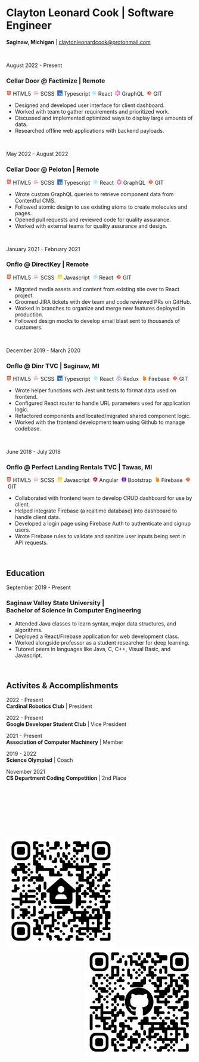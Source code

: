 # Clayton Leonard Cook | Software Engineer
**Saginaw, Michigan** | [claytonleonardcook@protonmail.com](mailto:claytonleonardcook@protonmail.com)

<br/>

August&nbsp;2022 - Present
### **Cellar&nbsp;Door @ Factimize** | Remote
<img style="height: 1em;" src="static/html5.svg" />&nbsp;HTML5&nbsp;
<img style="height: 1em;" src="static/sass.svg" />&nbsp;SCSS&nbsp;
<img style="height: 1em;" src="static/typescript.svg" />&nbsp;Typescript
<img style="height: 1em;" src="static/react.svg" />&nbsp;React&nbsp;
<img style="height: 1em;" src="static/graphql.svg" />&nbsp;GraphQL&nbsp;
<img style="height: 1em;" src="static/git.svg" />&nbsp;GIT
<ul>
    <li>Designed and developed user interface for client dashboard.</li>
    <li>Worked with team to gather requirements and prioritized work.</li>
    <li>Discussed and implemented optimized ways to display large amounts of data.</li>
    <li>Researched offline web applications with backend payloads.</li>
</ul>

<br/>

May&nbsp;2022 - August&nbsp;2022
### **Cellar&nbsp;Door @ Peloton** | Remote
<img style="height: 1em;" src="static/html5.svg" />&nbsp;HTML5&nbsp;
<img style="height: 1em;" src="static/sass.svg" />&nbsp;SCSS&nbsp;
<img style="height: 1em;" src="static/typescript.svg" />&nbsp;Typescript&nbsp;
<img style="height: 1em;" src="static/react.svg" />&nbsp;React&nbsp;
<img style="height: 1em;" src="static/graphql.svg" />&nbsp;GraphQL&nbsp;
<img style="height: 1em;" src="static/git.svg" />&nbsp;GIT&nbsp;
<ul>
    <li>Wrote custom GraphQL queries to retrieve component data from Contentful CMS.</li>
    <li>Followed atomic design to use existing atoms to create molecules and pages.</li>
    <li>Opened pull requests and reviewed code for quality assurance.</li>
    <li>Worked with external teams for quality assurance and design.</li>
</ul>

<br/>

January&nbsp;2021 - February&nbsp;2021
### **Onflo @ DirectKey** | Remote
<img style="height: 1em;" src="static/html5.svg" />&nbsp;HTML5&nbsp;
<img style="height: 1em;" src="static/sass.svg" />&nbsp;SCSS&nbsp;
<img style="height: 1em;" src="static/javascript.svg" />&nbsp;Javascript&nbsp;
<img style="height: 1em;" src="static/react.svg" />&nbsp;React&nbsp;
<img style="height: 1em;" src="static/git.svg" />&nbsp;GIT&nbsp;
<ul>
    <li>Migrated media assets and content from existing site over to React project.</li>
    <li>Groomed JIRA tickets with dev team and code reviewed PRs on GitHub.</li>
    <li>Worked in branches to organize and merge new features deployed in production.</li>
    <li>Followed design mocks to develop email blast sent to thousands of customers.</li>
</ul>

<br/>

December&nbsp;2019 - March&nbsp;2020
### **Onflo @ Dinr&nbsp;TVC** | Saginaw,&nbsp;MI
<img style="height: 1em;" src="static/html5.svg" />&nbsp;HTML5&nbsp;
<img style="height: 1em;" src="static/sass.svg" />&nbsp;SCSS&nbsp;
<img style="height: 1em;" src="static/typescript.svg" />&nbsp;Typescript&nbsp;
<img style="height: 1em;" src="static/react.svg" />&nbsp;React&nbsp;
<img style="height: 1em;" src="static/redux.svg" />&nbsp;Redux&nbsp;
<img style="height: 1em;" src="static/firebase.svg" />&nbsp;Firebase&nbsp;
<img style="height: 1em;" src="static/git.svg" />&nbsp;GIT&nbsp;
<ul>
    <li>Wrote helper functions with Jest unit tests to format data used on frontend.</li>
    <li>Configured React router to handle URL parameters used for application logic.</li>
    <li>Refactored components and located/migrated shared component logic.</li>
    <li>Worked with the frontend development team using Github to manage codebase.</li>
</ul>

<br/>

June&nbsp;2018 - July&nbsp;2018

### **Onflo @ Perfect&nbsp;Landing&nbsp;Rentals&nbsp;TVC** | Tawas,&nbsp;MI
<img style="height: 1em;" src="static/html5.svg" />&nbsp;HTML5&nbsp;
<img style="height: 1em;" src="static/sass.svg" />&nbsp;SCSS&nbsp;
<img style="height: 1em;" src="static/javascript.svg" />&nbsp;Javascript&nbsp;
<img style="height: 1em;" src="static/angular.svg" />&nbsp;Angular&nbsp;
<img style="height: 1em;" src="static/bootstrap.svg" />&nbsp;Bootstrap&nbsp;
<img style="height: 1em;" src="static/firebase.svg" />&nbsp;Firebase&nbsp;
<img style="height: 1em;" src="static/git.svg" />&nbsp;GIT&nbsp;
<ul>
    <li>Collaborated with frontend team to develop CRUD dashboard for use by client.</li>
    <li>Helped integrate Firebase (a realtime database) into dashboard to handle client data.</li>
    <li>Developed a login page using Firebase Auth to authenticate and signup users.</li>
    <li>Wrote Firebase rules to validate and sanitize user inputs being sent in API requests.</li>
</ul>

<br/>

## Education

September&nbsp;2019 - Present
### **Saginaw&nbsp;Valley&nbsp;State&nbsp;University** | Bachelor&nbsp;of&nbsp;Science&nbsp;in&nbsp;Computer Engineering
<ul>
    <li>Attended Java classes to learn syntax, major data structures, and algorithms.</li>
    <li>Deployed a React/Firebase application for web development class.</li>
    <li>Worked alongside professor as a student researcher for deep learning.</li>
    <li>Tutored peers in languages like Java, C, C++, Visual Basic, and Javascript.</li>
</ul>

<br/>

## Activites&nbsp;&amp;&nbsp;Accomplishments

2022 - Present
<br/>
**Cardinal&nbsp;Robotics&nbsp;Club** | President

2022 - Present
<br/>
**Google&nbsp;Developer&nbsp;Student&nbsp;Club** | Vice&nbsp;President

2021 - Present
<br/>
**Association&nbsp;of&nbsp;Computer&nbsp;Machinery** | Member

2019 - 2022
<br/>
**Science&nbsp;Olympiad** | Coach

November&nbsp;2021
<br/>
**CS&nbsp;Department&nbsp;Coding&nbsp;Competition** | 2nd&nbsp;Place

<br/>
<br/>
<br/>
<br/>
<br/>
<br/>
<br/>

<img style="height: 21em;" src="static/websiteqrcode.svg" /><img align="right" style="height: 21em;" src="static/githubqrcode.svg" />